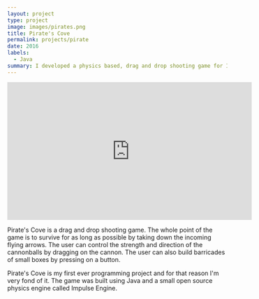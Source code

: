 ```yaml
---
layout: project
type: project
image: images/pirates.png
title: Pirate's Cove
permalink: projects/pirate
date: 2016
labels:
  - Java
summary: I developed a physics based, drag and drop shooting game for ICS111.
---
```


<iframe width="560" height="315" src="https://www.youtube.com/embed/nT5VE1eTZoM" frameborder="0" allowfullscreen></iframe> <br>

Pirate's Cove is a drag and drop shooting game. The whole point of the game is to survive for as long as possible by taking down the incoming flying arrows. The user can control the strength and direction of the cannonballs by dragging on the cannon. The user can also build barricades of small boxes by pressing on a button.

Pirate's Cove is my first ever programming project and for that reason I'm very fond of it. The game was built using Java and a small open source physics engine called Impulse Engine. 

